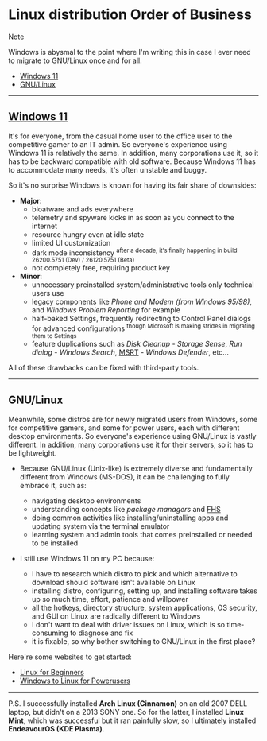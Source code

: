 # Linux distribution Order of Business
> [!NOTE]
> Windows is abysmal to the point where I'm writing this in case I ever need to migrate to GNU/Linux once and for all.

- [Windows 11](#windows-11)
- [GNU/Linux](#gnulinux)

---
## [Windows 11](https://github.com/nhantrichuyenanh/win-11-ofb "nhantrichuyenanh")
It's for everyone, from the casual home user to the office user to the competitive gamer to an IT admin. So everyone's experience using Windows 11 is relatively the same. In addition, many corporations use it, so it has to be backward compatible with old software. Because Windows 11 has to accommodate many needs, it's often unstable and buggy.

So it's no surprise Windows is known for having its fair share of downsides:
- **Major**:
  - bloatware and ads everywhere
  - telemetry and spyware kicks in as soon as you connect to the internet  
  - resource hungry even at idle state  
  - limited UI customization
  - dark mode inconsistency <sup>after a decade, it's finally happening in build 26200.5751 (Dev) / 26120.5751 (Beta)</sup>
  - not completely free, requiring product key  
- **Minor**:
  - unnecessary preinstalled system/administrative tools only technical users use  
  - legacy components like *Phone and Modem (from Windows 95/98)*, and *Windows Problem Reporting* for example
  - half-baked Settings, frequently redirecting to Control Panel dialogs for advanced configurations <sup>though Microsoft is making strides in migrating them to Settings</sup>
  - feature duplications such as *Disk Cleanup* - *Storage Sense*, *Run dialog* - *Windows Search*, [MSRT](https://www.youtube.com/watch?v=PXTsuda6cvI) - *Windows Defender*, etc...  

All of these drawbacks can be fixed with third-party tools.

---
## GNU/Linux
Meanwhile, some distros are for newly migrated users from Windows, some for competitive gamers, and some for power users, each with different desktop environments. So everyone's experience using GNU/Linux is vastly different. In addition, many corporations use it for their servers, so it has to be lightweight.

- Because GNU/Linux (Unix-like) is extremely diverse and fundamentally different from Windows (MS-DOS), it can be challenging to fully embrace it, such as:
  - navigating desktop environments
  - understanding concepts like *package managers* and [FHS](https://wikipedia.org/wiki/Filesystem_Hierarchy_Standard "Wikipedia")
  - doing common activities like installing/uninstalling apps and updating system via the terminal emulator
  - learning system and admin tools that comes preinstalled or needed to be installed

- I still use Windows 11 on my PC because:
  - I have to research which distro to pick and which alternative to download should software isn't available on Linux
  - installing distro, configuring, setting up, and installing software takes up so much time, effort, patience and willpower
  - all the hotkeys, directory structure, system applications, OS security, and GUI on Linux are radically different to Windows
  - I don't want to deal with driver issues on Linux, which is so time-consuming to diagnose and fix
  - it is fixable, so why bother switching to GNU/Linux in the first place?

Here're some websites to get started:
- [Linux for Beginners](https://christitus.com/linux-for-beginners "Chris Titus Tech")
- [Windows to Linux for Powerusers](https://christitus.com/windows-to-linux "Chris Titus Tech")

---

P.S. I successfully installed **Arch Linux (Cinnamon)** on an old 2007 DELL laptop, but didn't on a 2013 SONY one. So for the latter, I installed **Linux Mint**, which was successful but it ran painfully slow, so I ultimately installed **EndeavourOS (KDE Plasma)**.
